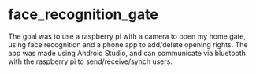 # face_recognition_gate
The goal was to use a raspberry pi with a camera to open my home gate, using face recognition and a phone app to add/delete opening rights.
The app was made using Android Studio, and can communicate via bluetooth with the raspberry pi to send/receive/synch users.
